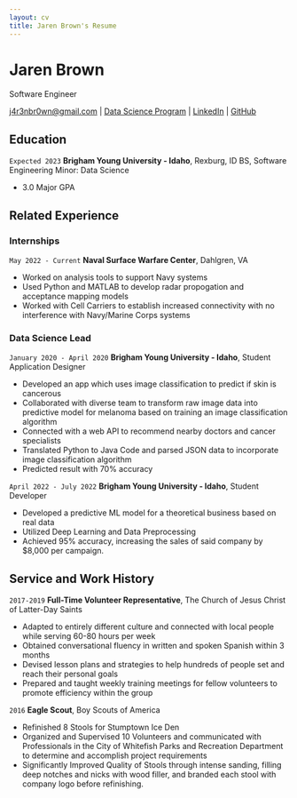 ```yaml
---
layout: cv
title: Jaren Brown's Resume
---
```

# Jaren Brown
Software Engineer

<div id="webaddress">
<a href="j4r3nbr0wn@gmail.com">j4r3nbr0wn@gmail.com</a>
| <a href="https://byuidatascience.github.io/development.html">Data Science Program</a>
| <a href="https://www.linkedin.com/in/jaren-brown-0a11811b8/">LinkedIn</a>
| <a href="https://github.com/JarenBrown">GitHub</a>
</div>

<!-- https://www.monique.tech/the-art-of-markdown -->

## Education
`Expected 2023`
__Brigham Young University - Idaho__, Rexburg, ID
BS, Software Engineering
Minor: Data Science
- 3.0 Major GPA

## Related Experience

### Internships

`May 2022 - Current`
__Naval Surface Warfare Center__, Dahlgren, VA

- Worked on analysis tools to support Navy systems
- Used Python and MATLAB to develop radar propogation and acceptance mapping models
- Worked with Cell Carriers to establish increased connectivity with no interference with Navy/Marine Corps systems

### Data Science Lead

`January 2020 - April 2020`
__Brigham Young University - Idaho__, Student Application Designer

- Developed an app which uses image classification to predict if skin is cancerous
- Collaborated with diverse team to transform raw image data into predictive model for melanoma based on training an image classification algorithm
- Connected with a web API to recommend nearby doctors and cancer specialists
- Translated Python to Java Code and parsed JSON data to incorporate image classification algorithm
- Predicted result with 70% accuracy

`April 2022 - July 2022`
__Brigham Young University - Idaho__, Student Developer

- Developed a predictive ML model for a theoretical business based on real data
- Utilized Deep Learning and Data Preprocessing
- Achieved 95% accuracy, increasing the sales of said company by $8,000 per campaign.


## Service and Work History

`2017-2019`
__Full-Time Volunteer Representative__, The Church of Jesus Christ of Latter-Day Saints
- Adapted to entirely different culture and connected with local people while serving 60-80 hours per week
- Obtained conversational fluency in written and spoken Spanish within 3 months
- Devised lesson plans and strategies to help hundreds of people set and reach their personal goals
- Prepared and taught weekly training meetings for fellow volunteers to promote efficiency within the group


`2016`
__Eagle Scout__, Boy Scouts of America
- Refinished 8 Stools for Stumptown Ice Den
- Organized and Supervised 10 Volunteers and communicated with Professionals in the City of Whitefish Parks and Recreation Department to determine and accomplish project requirements
- Significantly Improved Quality of Stools through intense sanding, filling deep notches and nicks with wood filler, and branded each stool with company logo before refinishing. 



<!-- ### Footer

Last updated: July 2022 -->


